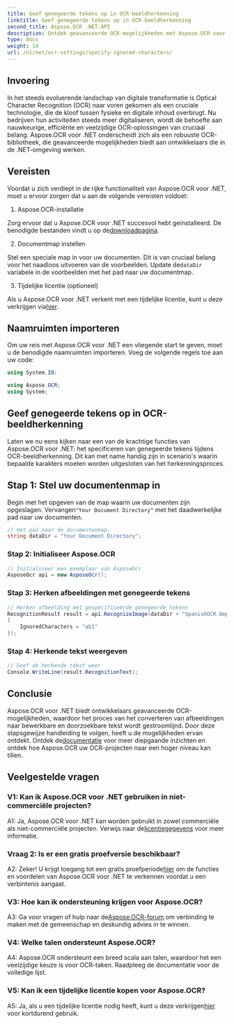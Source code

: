 ```yaml
---
title: Geef genegeerde tekens op in OCR-beeldherkenning
linktitle: Geef genegeerde tekens op in OCR-beeldherkenning
second_title: Aspose.OCR .NET-API
description: Ontdek geavanceerde OCR-mogelijkheden met Aspose.OCR voor .NET. Efficiënt, nauwkeurig en ontwikkelaarsvriendelijk.
type: docs
weight: 14
url: /nl/net/ocr-settings/specify-ignored-characters/
---
```

## Invoering

In het steeds evoluerende landschap van digitale transformatie is Optical Character Recognition (OCR) naar voren gekomen als een cruciale technologie, die de kloof tussen fysieke en digitale inhoud overbrugt. Nu bedrijven hun activiteiten steeds meer digitaliseren, wordt de behoefte aan nauwkeurige, efficiënte en veelzijdige OCR-oplossingen van cruciaal belang. Aspose.OCR voor .NET onderscheidt zich als een robuuste OCR-bibliotheek, die geavanceerde mogelijkheden biedt aan ontwikkelaars die in de .NET-omgeving werken.

## Vereisten

Voordat u zich verdiept in de rijke functionaliteit van Aspose.OCR voor .NET, moet u ervoor zorgen dat u aan de volgende vereisten voldoet:

1. Aspose.OCR-installatie

 Zorg ervoor dat u Aspose.OCR voor .NET succesvol hebt geïnstalleerd. De benodigde bestanden vindt u op de[downloadpagina](https://releases.aspose.com/ocr/net/).

2. Documentmap instellen

 Stel een speciale map in voor uw documenten. Dit is van cruciaal belang voor het naadloos uitvoeren van de voorbeelden. Update de`dataDir` variabele in de voorbeelden met het pad naar uw documentmap.

3. Tijdelijke licentie (optioneel)

Als u Aspose.OCR voor .NET verkent met een tijdelijke licentie, kunt u deze verkrijgen via[hier](https://purchase.aspose.com/temporary-license/).

## Naamruimten importeren

Om uw reis met Aspose.OCR voor .NET een vliegende start te geven, moet u de benodigde naamruimten importeren. Voeg de volgende regels toe aan uw code:

```csharp
using System.IO;

using Aspose.OCR;
using System;
```

## Geef genegeerde tekens op in OCR-beeldherkenning

Laten we nu eens kijken naar een van de krachtige functies van Aspose.OCR voor .NET: het specificeren van genegeerde tekens tijdens OCR-beeldherkenning. Dit kan met name handig zijn in scenario's waarin bepaalde karakters moeten worden uitgesloten van het herkenningsproces.

## Stap 1: Stel uw documentenmap in

 Begin met het opgeven van de map waarin uw documenten zijn opgeslagen. Vervangen`"Your Document Directory"` met het daadwerkelijke pad naar uw documenten.

```csharp
// Het pad naar de documentenmap.
string dataDir = "Your Document Directory";
```

### Stap 2: Initialiseer Aspose.OCR

```csharp
// Initialiseer een exemplaar van AsposeOcr
AsposeOcr api = new AsposeOcr();
```

### Stap 3: Herken afbeeldingen met genegeerde tekens

```csharp
// Herken afbeelding met gespecificeerde genegeerde tekens
RecognitionResult result = api.RecognizeImage(dataDir + "SpanishOCR.bmp", new RecognitionSettings
{
    IgnoredCharacters = "ab1"
});
```

### Stap 4: Herkende tekst weergeven

```csharp
// Geef de herkende tekst weer
Console.WriteLine(result.RecognitionText);
```

## Conclusie

 Aspose.OCR voor .NET biedt ontwikkelaars geavanceerde OCR-mogelijkheden, waardoor het proces van het converteren van afbeeldingen naar bewerkbare en doorzoekbare tekst wordt gestroomlijnd. Door deze stapsgewijze handleiding te volgen, heeft u de mogelijkheden ervan ontdekt. Ontdek de[documentatie](https://reference.aspose.com/ocr/net/) voor meer diepgaande inzichten en ontdek hoe Aspose.OCR uw OCR-projecten naar een hoger niveau kan tillen.

## Veelgestelde vragen

### V1: Kan ik Aspose.OCR voor .NET gebruiken in niet-commerciële projecten?

 A1: Ja, Aspose.OCR voor .NET kan worden gebruikt in zowel commerciële als niet-commerciële projecten. Verwijs naar de[licentiegegevens](https://purchase.aspose.com/buy) voor meer informatie.

### Vraag 2: Is er een gratis proefversie beschikbaar?

 A2: Zeker! U krijgt toegang tot een gratis proefperiode[hier](https://releases.aspose.com/) om de functies en voordelen van Aspose.OCR voor .NET te verkennen voordat u een verbintenis aangaat.

### V3: Hoe kan ik ondersteuning krijgen voor Aspose.OCR?

 A3: Ga voor vragen of hulp naar de[Aspose.OCR-forum](https://forum.aspose.com/c/ocr/16) om verbinding te maken met de gemeenschap en deskundig advies in te winnen.

### V4: Welke talen ondersteunt Aspose.OCR?

A4: Aspose.OCR ondersteunt een breed scala aan talen, waardoor het een veelzijdige keuze is voor OCR-taken. Raadpleeg de documentatie voor de volledige lijst.

### V5: Kan ik een tijdelijke licentie kopen voor Aspose.OCR?

 A5: Ja, als u een tijdelijke licentie nodig heeft, kunt u deze verkrijgen[hier](https://purchase.aspose.com/temporary-license/) voor kortdurend gebruik.